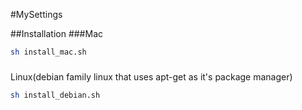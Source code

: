 #MySettings

##Installation
###Mac
```sh
sh install_mac.sh
```

###
Linux(debian family linux that uses apt-get as it's package manager)
```sh
sh install_debian.sh
```
